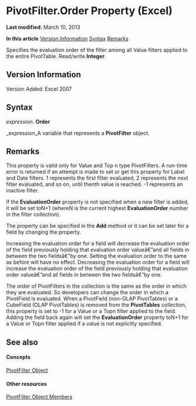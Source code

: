 
# PivotFilter.Order Property (Excel)

 **Last modified:** March 10, 2013

 **In this article**
 [Version Information](#sectionSection0)
 [Syntax](#sectionSection1)
 [Remarks](#sectionSection2)


Specifies the evaluation order of the filter among all Value filters applied to the entire PivotTable. Read/write  **Integer**.


## Version Information
<a name="sectionSection0"> </a>

Version Added: Excel 2007 


## Syntax
<a name="sectionSection1"> </a>

 _expression_. **Order**

 _expression_A variable that represents a  **PivotFilter** object.


## Remarks
<a name="sectionSection2"> </a>

This property is valid only for Value and Top n type PivotFilters. A run-time error is returned if an attempt is made to set or get this property for Label and Date filters. 1 represents the first filter evaluated, 2 represents the next filter evaluated, and so on, until thenth value is reached. -1 represents an inactive filter.

If the  **EvaluationOrder** property is not specified when a new filter is added, it will be set toN+1 (whereN is the current highest **EvaluationOrder** number in the filter collection).

The property can be specified in the  **Add** method or it can be set later for a field by changing the property.

Increasing the evaluation order for a field will decrease the evaluation order of the field previously holding that evaluation order valueâ€”and all fields in between the two fieldsâ€”by one. Setting the evaluation order to the same as before will have no effect. Decreasing the evaluation order for a field will increase the evaluation order of the field previously holding that evaluation order valueâ€”and all fields in between the two fieldsâ€”by one.

 The order of PivotFilters in the collection is the same as the order in which they are evaluated. So developers can change the order in which a PivotField is evaluated. When a PivotField (non-OLAP PivotTables) or a CubeField (OLAP PivotTables) is removed from the **PivotTables** collection, this property is set to -1 for a Value or a Topn filter applied to the field. Adding the field back again will set the **EvaluationOrder** property toN+1 for a Value or Topn filter applied if a value is not explicitly specified.


## See also
<a name="sectionSection2"> </a>


#### Concepts


 [PivotFilter Object](70c27dc9-2c19-47d2-307b-808507039d94.md)
#### Other resources


 [PivotFilter Object Members](a1be2481-9d14-cc49-8a1b-187048f0d179.md)
